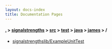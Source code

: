 ```yaml
---
layout: docs-index
title: Documentation Pages
---
```

#### [.](./../../../../../index) > [signalstrengths](./../../../../index) > [src](./../../../index) > [test](./../../index) > [java](./../index) > [james](./index) > **/**

- [signalstrengthslib/ExampleUnitTest](signalstrengthslib/ExampleUnitTest)
